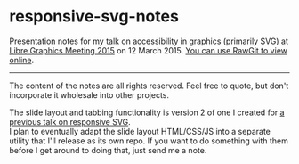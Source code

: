 # responsive-svg-notes

Presentation notes for my talk on accessibility in graphics (primarily SVG) at [Libre Graphics Meeting 2015](http://libregraphicsmeeting.org/2015/program/) on 12 March 2015.  [You can use RawGit to view online](https://cdn.rawgit.com/AmeliaBR/accessible-graphics-notes/master/ABR-AccessibleGraphics-LGM2015.html).

__________________________________

The content of the notes are all rights reserved.  Feel free to quote, but don't incorporate it wholesale into other projects.  

The slide layout and tabbing functionality is version 2 of one I created for [a previous talk on responsive SVG](https://github.com/AmeliaBR/responsive-svg-notes).  
I plan to eventually adapt the slide layout HTML/CSS/JS into a separate utility that I'll release as its own repo.  If you want to do something with them before I get around to doing that, just send me a note.

